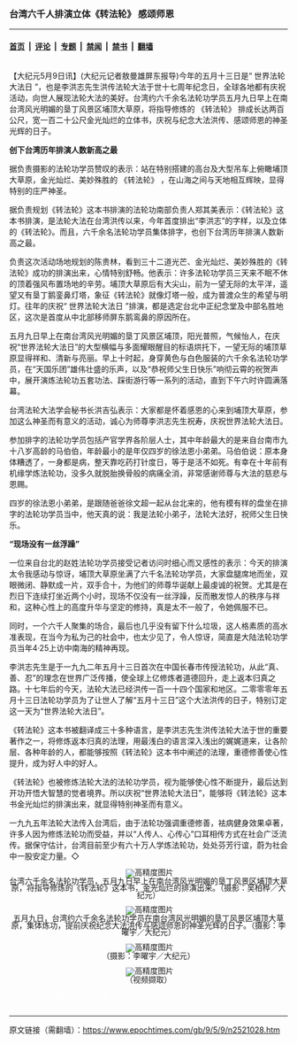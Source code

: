### 台湾六千人排演立体《转法轮》 感颂师恩

---

#### [首页](../../../..?n2521028) &nbsp;|&nbsp; [评论](../../../../../epoch-comment?n2521028) &nbsp;|&nbsp; [专题](../../../../../epoch-special?n2521028) &nbsp;|&nbsp; [禁闻](../../../../../epoch-news?n2521028) &nbsp;|&nbsp; [禁书](../../../../../books?n2521028) &nbsp;|&nbsp; [翻墙](https://github.com/gfw-breaker/nogfw/blob/master/README.md?n2521028)


<div class="column" id="artbody" itemprop="articleBody">
 <!-- article content begin -->
 <p>
  【大纪元5月9日讯】(大纪元记者敖曼雄屏东报导)今年的五月十三日是“
  <ok href="https://www.epochtimes.com/gb/tag/%E4%B8%96%E7%95%8C%E6%B3%95%E8%BD%AE%E5%A4%A7%E6%B3%95%E6%97%A5.html">
   世界法轮大法日
  </ok>
  ”，也是李洪志先生洪传法轮大法于世十七周年纪念日，全球各地都有庆祝活动，向世人展现法轮大法的美好。台湾约六千余名法轮功学员五月九日早上在南台湾风光明媚的垦丁风景区埔顶大草原，将指导修炼的
  <ok href="https://www.epochtimes.com/gb/tag/%E3%80%8A%E8%BD%AC%E6%B3%95%E8%BD%AE%E3%80%8B.html">
   《转法轮》
  </ok>
  排成长达两百公尺，宽一百二十公尺金光灿烂的立体书，庆祝与纪念大法洪传、感颂师恩的神圣光辉的日子。
 </p>
 <p>
  <b>
   创下台湾历年排演人数新高之最
  </b>
 </p>
 <p>
  据负责摄影的法轮功学员赞叹的表示：站在特别搭建的高台及大型吊车上俯瞰埔顶大草原，金光灿烂、美妙殊胜的
  <ok href="https://www.epochtimes.com/gb/tag/%E3%80%8A%E8%BD%AC%E6%B3%95%E8%BD%AE%E3%80%8B.html">
   《转法轮》
  </ok>
  ，在山海之间与天地相互辉映，显得特别的庄严神圣。
 </p>
 <p>
  据负责规划《转法轮》这本书排演的法轮功南部负责人郑其美表示：《转法轮》这本书排演，是法轮大法在台湾洪传以来，今年首度排出“李洪志”的字样，以及立体的《转法轮》。而且，六千余名法轮功学员集体排字，也创下台湾历年排演人数新高之最。
 </p>
 <p>
  负责这次活动场地规划的陈贵林，看到三十二道光芒、金光灿烂、美妙殊胜的《转法轮》成功的排演出来，心情特别舒畅。他表示：许多法轮功学员三天来不眠不休的顶着强风布置场地的辛劳。埔顶大草原后有大尖山，前为一望无际的太平洋，遥望又有垦丁鹅銮鼻灯塔，象征《转法轮》就像灯塔一般，成为普渡众生的希望与明灯。往年的庆祝“
  <ok href="https://www.epochtimes.com/gb/tag/%E4%B8%96%E7%95%8C%E6%B3%95%E8%BD%AE%E5%A4%A7%E6%B3%95%E6%97%A5.html">
   世界法轮大法日
  </ok>
  ”排演，都是选定台北中正纪念堂及中部名胜地区，这次是首度从中北部移师屏东鹅鸾鼻的原因所在。
 </p>
 <p>
  五月九日早上在南台湾风光明媚的垦丁风景区埔顶，阳光普照，气候怡人，在庆祝“世界法轮大法日”的大型横幅与多面耀眼醒目的标语烘托下，一望无际的埔顶草原显得祥和、清新与亮丽。早上十时起，身穿黄色与白色服装的六千余名法轮功学员，在“天国乐团”雄伟壮盛的乐声，以及“恭祝师父生日快乐”响彻云霄的祝贺声中，展开演炼法轮功五套功法、踩街游行等一系列的活动，直到下午六时许圆满落幕。
 </p>
 <p>
  台湾法轮大法学会秘书长洪吉弘表示：大家都是怀着感恩的心来到埔顶大草原，参加这么神圣而有意义的活动，诚心为师尊李洪志先生祝寿，庆祝世界法轮大法日。
 </p>
 <p>
  参加排字的法轮功学员包括产官学界各阶层人士，其中年龄最大的是来自台南市九十八岁高龄的马伯伯，年龄最小的是年仅四岁的徐法恩小弟弟。马伯伯说：原本身体糟透了，一身都是病，整天靠吃药打针度日，等于是活不如死。有幸在十年前有机缘学炼法轮功，没多久就脱胎换骨般的病痛全消，非常感谢师尊与大法的慈悲与恩赐。
 </p>
 <p>
  四岁的徐法恩小弟弟，是跟随爸爸徐文超一起从台北来的，他有模有样的盘坐在排字的法轮功学员当中，他天真的说：我是法轮小弟子，法轮大法好，祝师父生日快乐。
 </p>
 <p>
  <b>
   “现场没有一丝浮躁”
  </b>
 </p>
 <p>
  一位来自台北的赵姓法轮功学员接受记者访问时细心而又感性的表示：今天的排演太令我感动与惊讶，埔顶大草原坐满了六千名法轮功学员，大家盘腿席地而坐，双眼微闭、静默成一片，双手合十，为他们的师尊华诞献上最虔诚的祝贺。尤其是在烈日下连续打坐近两个小时，现场不仅没有一丝浮躁，反而散发惊人的秩序与祥和，这种心性上的高度升华与坚定的修持，真是太不一般了，令她佩服不已。
 </p>
 <p>
  同时，一个六千人聚集的场合，最后也几乎没有留下什么垃圾，这人格素质的高水准表现，在当今为私为己的社会中，也太少见了，令人惊讶，简直是大陆法轮功学员当年4·25上访中南海的精神再现。
 </p>
 <p>
  李洪志先生是于一九九二年五月十三日首次在中国长春市传授法轮功，从此“真、善、忍”的理念在世界广泛传播，使全球上亿修炼者道德回升，走上返本归真之路。十七年后的今天，法轮大法已经洪传一百一十四个国家和地区。二零零零年五月十三日法轮功学员为了让世人了解“五月十三日”这个大法洪传的日子，特别订定这一天为“世界法轮大法日”。
 </p>
 <p>
  《转法轮》这本书被翻译成三十多种语言，是李洪志先生洪传法轮大法于世的重要著作之一，将修炼返本归真的法理，用最浅白的语言深入浅出的娓娓道来，让各阶层、各种年龄的人，都能够按照《转法轮》这本书中阐述的法理，重德修善使心性提升，成为好人中的好人。
 </p>
 <p>
  《转法轮》也被修炼法轮大法的法轮功学员，视为能够使心性不断提升，最后达到开功开悟大智慧的觉者境界。所以庆祝“世界法轮大法日”，能够将《转法轮》这本书金光灿烂的排演出来，就显得特别神圣而有意义。
 </p>
 <p>
  一九九五年法轮大法传入台湾后，由于法轮功强调重德修善，袪病健身效果卓著，许多人因为修炼法轮功而受益，并以“人传人、心传心”口耳相传方式在社会广泛流传。据保守估计，台湾目前至少有六十万人学炼法轮功，处处芬芳行谊，蔚为社会中一股安定力量。◇
  <br/>
  <!--image v 1.0-->
 </p>
 <div style="line-height: 90%; text-align: center;">
  <ok href=" https://i.epochtimes.com/assets/uploads/2011/11/905091025021500-450x300.jpg" rel="noreferrer noopener" target="_blank">
   <img alt="" class="size-medium wp-image-7410429" src="https://i.epochtimes.com/assets/uploads/2011/11/905091025021500-450x300.jpg" title=""/>
  </ok>
  <img alt="高精度图片" border="0" src="//www.epochtimes.com/images/highRes.jpg">
   <br/>
   <span class="bn12">
    台湾六千余名法轮功学员，五月九日早上在南台湾风光明媚的垦丁风景区埔顶大草原，将指导修炼的《转法轮》这本书，金光灿烂的排演出来。（摄影：吴柏桦／大纪元）
   </span>
  </img>
 </div>
 <p>
  <!-- -->
 </p>
 <p>
  <!--image v 1.0-->
 </p>
 <div style="line-height: 90%; text-align: center;">
  <ok href=" https://i.epochtimes.com/assets/uploads/2011/11/905090931351462-450x300.jpg" rel="noreferrer noopener" target="_blank">
   <img alt="" class="size-medium wp-image-7410430" src="https://i.epochtimes.com/assets/uploads/2011/11/905090931351462-450x300.jpg" title=""/>
  </ok>
  <img alt="高精度图片" border="0" src="//www.epochtimes.com/images/highRes.jpg">
   <br/>
   <span class="bn12">
    五月九日，台湾约六千余名法轮功学员在南台湾风光明媚的垦丁风景区埔顶大草原，集体炼功，提前庆祝纪念大法洪传与感颂师恩的神圣光辉的日子。（摄影：李曜宇／大纪元）
   </span>
  </img>
 </div>
 <p>
  <!-- -->
 </p>
 <p>
  <!--image v 1.0-->
 </p>
 <div style="line-height: 90%; text-align: center;">
  <ok href=" https://i.epochtimes.com/assets/uploads/2011/11/905090932471462-450x300.jpg" rel="noreferrer noopener" target="_blank">
   <img alt="" class="size-medium wp-image-7410431" src="https://i.epochtimes.com/assets/uploads/2011/11/905090932471462-450x300.jpg" title=""/>
  </ok>
  <img alt="高精度图片" border="0" src="//www.epochtimes.com/images/highRes.jpg">
   <br/>
   <span class="bn12">
    （摄影：李曜宇／大纪元）
   </span>
  </img>
 </div>
 <p>
  <!-- -->
 </p>
 <p>
  <!--image v 1.0-->
 </p>
 <div style="line-height: 90%; text-align: center;">
  <ok href=" https://i.epochtimes.com/assets/uploads/2011/11/905111116151665-450x338.jpg" rel="noreferrer noopener" target="_blank">
   <img alt="" class="size-medium wp-image-7410432" src="https://i.epochtimes.com/assets/uploads/2011/11/905111116151665-450x338.jpg" title=""/>
  </ok>
  <img alt="高精度图片" border="0" src="//www.epochtimes.com/images/highRes.jpg">
   <br/>
   <span class="bn12">
    （视频撷取）
   </span>
  </img>
 </div>
 <p>
  <!-- -->
 </p>
 <p>
  <font color="#ffffff">
   (http://www.dajiyuan.com)
  </font>
 </p>
 <p>
  <!-- article content end -->
 </p>
</div>


---

原文链接（需翻墙）：https://www.epochtimes.com/gb/9/5/9/n2521028.htm